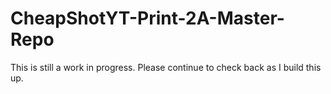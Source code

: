 # CheapShotYT-Print-2A-Master-Repo

This is still a work in progress. Please continue to check back as I build this up.
